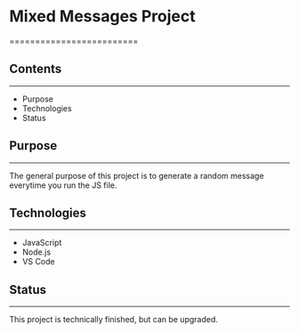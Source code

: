 # Mixed Messages Project
=========================

## Contents
-------------------------
- Purpose
- Technologies
- Status

## Purpose
-------------------------
The general purpose of this project is to generate a random message everytime you run the JS file.

## Technologies
-------------------------
- JavaScript
- Node.js
- VS Code

## Status 
-------------------------
This project is technically finished, but can be upgraded.